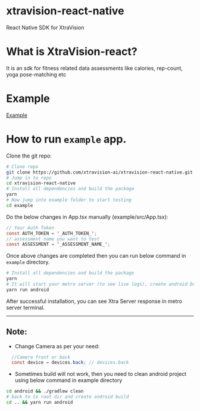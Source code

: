 # xtravision-react-native

React Native SDK for XtraVision

# What is XtraVision-react?

It is an sdk for fitness related data assessments like calories, rep-count, yoga pose-matching etc

# Example

[Example](https://github.com/xtravision-ai/xtravision-react-native/tree/main)

# How to run `example` app. 
Clone the git repo:
```sh
# Clone repo
git clone https://github.com/xtravision-ai/xtravision-react-native.git
# Jump in to repo
cd xtravision-react-native
# Install all dependencies and build the package 
yarn
# Now jump into example folder to start testing
cd example
```

Do the below changes in App.tsx manually (example/src/App.tsx):  
```java
// Your Auth Token
const AUTH_TOKEN = '_AUTH_TOKEN_';
// assessment name you want to test
const ASSESSMENT = '_ASSESSMENT_NAME_';
```

Once above changes are completed then you can run below command in `example` directory.
```sh
# Install all dependencies and build the package 
yarn
# It will start your metro server (to see live logs), create android build and install in your connected Android Phone. Plz make sure your phone is already connected with your laptop with usb debugging mode. (Check with `adb devices` command)  
yarn run android
```

After successful installation, you can see Xtra Server response in metro server terminal. 

-------

## Note:
- Change Camera as per your need:  
```java
  //Camera front or back
  const device = devices.back; // devices.back
```
- Sometimes build will not work, then you need to clean android project using below command in example directory
```sh
cd android && ./gradlew clean
# back to to root dir and create android build
cd .. && yarn run android
```

